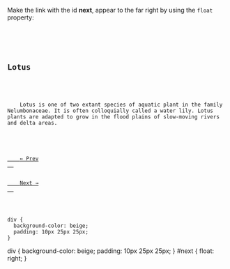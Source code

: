 Make the link with the id **next**, appear to
the far right by using
the `float` property:

<codeblock language="css" type="exercise" testMode="fixedInput">
<code>
<panel language="html">
<div>
  <h2>Lotus</h2>
  <p>
    Lotus is one of two extant species of aquatic plant in the family Nelumbonaceae. It is often colloquially called a water lily. Lotus plants are adapted to grow in the flood plains of slow-moving rivers and delta areas.
  </p>

  <a id="prev" href="#">
    ← Prev
  </a>

  <a id="next" href="#">
    Next →
  </a>

</div>
</panel>
<panel language="css">
div {
  background-color: beige;
  padding: 10px 25px 25px;
}
</panel>
</code>

<solution>
div {
  background-color: beige;
  padding: 10px 25px 25px;
}
#next {
  float: right;
}
</solution>
</codeblock>
